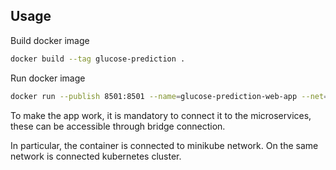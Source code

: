 ## Usage
Build docker image
 ```sh
docker build --tag glucose-prediction . 
```
Run docker image
 ```sh
docker run --publish 8501:8501 --name=glucose-prediction-web-app --net=minikube glucose-prediction
```
To make the app work, it is mandatory to connect it to the
microservices, these can be accessible through bridge connection. 

In particular, the container is connected to minikube network. 
On the same network is connected kubernetes cluster.